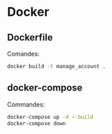 # Docker

## Dockerfile
Comandes:
```cmd
docker build -t manage_account .
```

## docker-compose
Commandes:
```cmd
docker-compose up -d --build
docker-compose down
```